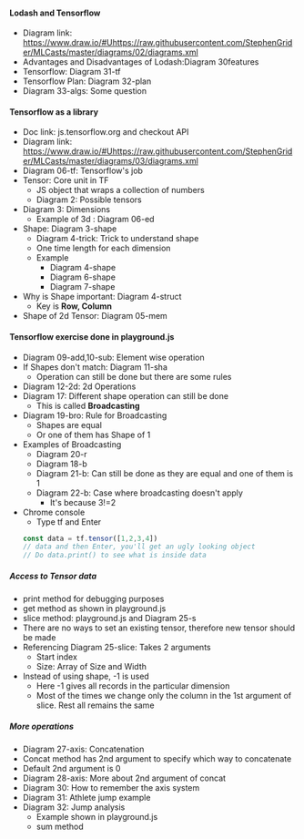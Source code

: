 #### Lodash and Tensorflow
* Diagram link: https://www.draw.io/#Uhttps://raw.githubusercontent.com/StephenGrider/MLCasts/master/diagrams/02/diagrams.xml
* Advantages and Disadvantages of Lodash:Diagram 30features
* Tensorflow: Diagram 31-tf
* Tensorflow Plan: Diagram 32-plan
* Diagram 33-algs: Some question
    
#### Tensorflow as a library
* Doc link: js.tensorflow.org and checkout API 
* Diagram link: https://www.draw.io/#Uhttps://raw.githubusercontent.com/StephenGrider/MLCasts/master/diagrams/03/diagrams.xml
* Diagram 06-tf: Tensorflow's job
* Tensor: Core unit in TF
    * JS object that wraps a collection of numbers
    * Diagram 2: Possible tensors
* Diagram 3: Dimensions
    * Example of 3d : Diagram 06-ed
* Shape: Diagram 3-shape
    * Diagram 4-trick: Trick to understand shape
    * One time length for each dimension
    * Example
        * Diagram 4-shape
        * Diagram 6-shape
        * Diagram 7-shape
* Why is Shape important: Diagram 4-struct
    * Key is **Row, Column**
* Shape of 2d Tensor: Diagram 05-mem

#### Tensorflow exercise done in playground.js
* Diagram 09-add,10-sub: Element wise operation
* If Shapes don't match: Diagram 11-sha
    * Operation can still be done but there are some rules
* Diagram 12-2d: 2d Operations
* Diagram 17: Different shape operation can still be done
    * This is called **Broadcasting**
* Diagram 19-bro: Rule for Broadcasting
    * Shapes are equal
    * Or one of them has Shape of 1
* Examples of Broadcasting
    * Diagram 20-r
    * Diagram 18-b
    * Diagram 21-b: Can still be done as they are equal and one of them is 1
    * Diagram 22-b: Case where broadcasting doesn't apply
        * It's because 3!=2
* Chrome console 
    * Type tf and Enter
    ```javascript
    const data = tf.tensor([1,2,3,4])
    // data and then Enter, you'll get an ugly looking object
    // Do data.print() to see what is inside data
    ```
##### Access to Tensor data
* print method for debugging purposes
* get method as shown in playground.js
* slice method: playground.js and Diagram 25-s
* There are no ways to set an existing tensor, therefore new tensor should be made
* Referencing Diagram 25-slice: Takes 2 arguments
    * Start index
    * Size: Array of Size and Width
* Instead of using shape, -1 is used
    * Here -1 gives all records in the particular dimension
    * Most of the times we change only the column in the 1st argument of slice. Rest all remains the same

##### More operations
* Diagram 27-axis: Concatenation
* Concat method has 2nd argument to specify which way to concatenate
* Default 2nd argument is 0
* Diagram 28-axis: More about 2nd argument of concat
* Diagram 30: How to remember the axis system
* Diagram 31: Athlete jump example
* Diagram 32: Jump analysis
    * Example shown in playground.js
    * sum method





